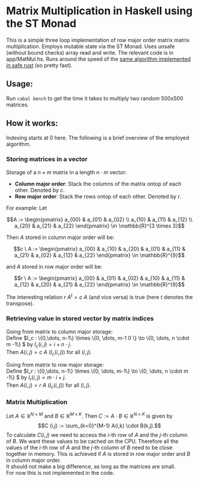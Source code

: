 # Matrix Multiplication in Haskell using the ST Monad

This is a simple three loop implementation of row major order matrix matrix multiplication. 
Employs mutable state via the ST Monad.
Uses unsafe (without bound checks) array read and write. 
The relevant code is in app/MatMul.hs.
Runs around the speed of the [same algorithm implemented in safe rust](https://github.com/jd11111/mat-mul-rs) (so pretty fast).

## Usage:
Run ```cabal bench``` to get the time it takes to multiply two random 500x500 matrices.

## How it works:
Indexing starts at 0 here.
The following is a brief overview of the employed algorithm.

### Storing matrices in a vector
Storage of a $n \times m$ matrix in a length $n \cdot m$ vector:
- **Column major order**: Stack the columns of the matrix ontop of each other. Denoted by $c$.
- **Row major order**: Stack the rows ontop of each other. Denoted by $r$.

For example:
Let
```math
A := 
\begin{pmatrix}
a_{00} & a_{01} & a_{02} \\
a_{10} & a_{11} & a_{12} \\
a_{20} & a_{21} & a_{22}
 \end{pmatrix} \in  \mathbb{R}^{3 \times 3}
```
Then $A$ stored in column major order will be:
```math
c \ A := 
\begin{pmatrix}
a_{00} & a_{10} & a_{20} & a_{01} & a_{11} & a_{21} & a_{02} & a_{12} & a_{22}
 \end{pmatrix} \in  \mathbb{R}^{9}
```
and $A$ stored in row major order will be:
```math
r \ A := 
\begin{pmatrix}
a_{00} & a_{01} & a_{02} & a_{10} & a_{11} & a_{12} & a_{20} & a_{21} & a_{22}
 \end{pmatrix} \in  \mathbb{R}^{9}
```
The interesting relation $r \ A^t = c \ A$ (and vice versa) is true (here $t$ denotes the transpose).

### Retrieving value in stored vector by matrix indices

Going from matrix to column major storage:  
Define $I_c : \\{0,\dots, n-1\\} \times \\{0, \dots, m-1  0 \\} \to \\{0, \dots, n \cdot m -1\\} $
by $I_c(i,j) =i + n \cdot j$.  
Then $A(i,j) = c \ A \ (I_c (i,j))$ for all $(i,j)$.

Going from matrix to row major storage:  
Define $I_r : \\{0,\dots, n-1\\} \times \\{0, \dots, m-1\\} \to \\{0, \dots, n \cdot m -1\\} $
by $I_r(i,j) =m \cdot i +  j$.  
Then $A(i,j) = r \ A \ (I_c (i,j))$ for all $(i,j)$.

### Matrix Multiplication

Let $A \in \mathbb{R}^{N \times M}$ and $B \in \mathbb{R}^{M \times K}$.
Then $C := A \cdot B \in \mathbb{R}^{N \times K}$ is given by
$$C (i,j) := \sum_{k=0}^{M-1} A(i,k) \cdot B(k,j).$$
To calculate $C(i,j)$ we need to access the $i$-th row of $A$ and the $j$-th column of $B$.
We want these values to be cached on the CPU. Therefore
all the values of the $i$-th row of $A$ and the $j$-th column of $B$ need to be close together in memory.
This is achieved if $A$ is stored in row major order and $B$ in column major order.  
It should not make a big difference, as long as the matrices are small.  
For now this is not implemented in the code.
